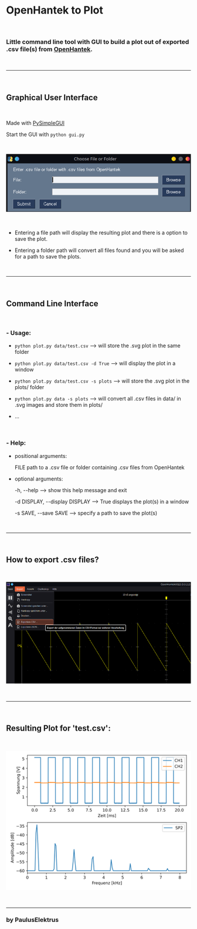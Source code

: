 # OpenHantek to Plot

&nbsp;

### Little command line tool with GUI to build a plot out of exported .csv file(s) from [OpenHantek](http://openhantek.org/).

&nbsp;

------------

&nbsp;

## Graphical User Interface

&nbsp;

Made with [PySimpleGUI](https://github.com/PySimpleGUI/PySimpleGUI/tree/master)

Start the GUI with `python gui.py`

&nbsp;

![GUI](GUI.png)

&nbsp;

- Entering a file path will display the resulting plot and there is a option to save the plot.

- Entering a folder path will convert all files found and you will be asked for a path to save the plots.

&nbsp;

------------

&nbsp;

## Command Line Interface

&nbsp;

### - Usage:

  -  `python plot.py data/test.csv` --> will store the .svg plot in the same folder

  -  `python plot.py data/test.csv -d True` --> will display the plot in a window

  -  `python plot.py data/test.csv -s plots` --> will store the .svg plot in the plots/ folder

  -  `python plot.py data -s plots` --> will convert all .csv files in data/ in .svg images and store them in plots/

  - ...

&nbsp;

### - Help:

- positional arguments:
  
  FILE                  path to a .csv file or folder containing .csv files from OpenHantek

- optional arguments:
 
  -h, --help  -->          show this help message and exit

  -d DISPLAY, --display DISPLAY     -->    True displays the plot(s) in a window

  -s SAVE, --save SAVE --> specify a path to save the plot(s)

&nbsp;

------------

&nbsp;

## How to export .csv files?

&nbsp;

![Export](OpenHantekExport.png)

&nbsp;

------------

&nbsp;

## Resulting Plot for 'test.csv':

&nbsp;

![Image](test.csv.svg)

&nbsp;

------------

### by PaulusElektrus